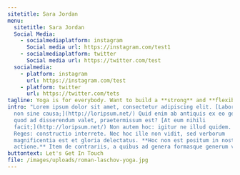 ```yaml
---
sitetitle: Sara Jordan
menu:
  sitetitle: Sara Jordan
  Social Media:
    - socialmediaplatform: instagram
      Social media url: https://instagram.com/test1
    - socialmediaplatform: twitter
      Social media url: https://twitter.com/test
  socialmedia:
    - platform: instagram
      url: https://instagram.com/test
    - platform: twitter
      url: https://twitter.com/tets
tagline: Yoga is for everybody. Want to build a **strong** and **flexible** body?
intro: "Lorem ipsum dolor sit amet, consectetur adipiscing elit. [Laboro autem
  non sine causa;](http://loripsum.net/) Quid enim ab antiquis ex eo genere,
  quod ad disserendum valet, praetermissum est? [At eum nihili
  facit;](http://loripsum.net/) Non autem hoc: igitur ne illud quidem. Duo
  Reges: constructio interrete. Nec hoc ille non vidit, sed verborum
  magnificentia est et gloria delectatus. **Hoc non est positum in nostra
  actione.** Item de contrariis, a quibus ad genera formasque generum venerunt."
buttontext: Let's Get In Touch
file: /images/uploads/roman-laschov-yoga.jpg
---
```

